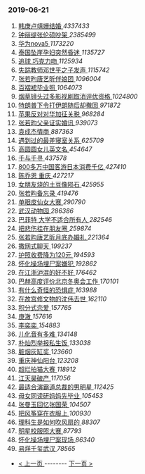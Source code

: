 ### 2019-06-21 
1. [ 韩庚卢靖姗结婚 ](https://s.weibo.com/weibo?q=%23%E9%9F%A9%E5%BA%9A%E5%8D%A2%E9%9D%96%E5%A7%97%E7%BB%93%E5%A9%9A%23&Refer=top) *4337433*
1. [ 钟丽缇张伦硕吵架 ](https://s.weibo.com/weibo?q=%23%E9%92%9F%E4%B8%BD%E7%BC%87%E5%BC%A0%E4%BC%A6%E7%A1%95%E5%90%B5%E6%9E%B6%23&Refer=top) *2385499*
1. [ 华为nova5 ](https://s.weibo.com/weibo?q=%23%E5%8D%8E%E4%B8%BAnova5%23&Refer=top) *1173220*
1. [ 泰国坠崖孕妇突然昏迷 ](https://s.weibo.com/weibo?q=%23%E6%B3%B0%E5%9B%BD%E5%9D%A0%E5%B4%96%E5%AD%95%E5%A6%87%E7%AA%81%E7%84%B6%E6%98%8F%E8%BF%B7%23&Refer=top) *1135727*
1. [ 追球 巧克力吻 ](https://s.weibo.com/weibo?q=%E8%BF%BD%E7%90%83%20%E5%B7%A7%E5%85%8B%E5%8A%9B%E5%90%BB&Refer=top) *1125934*
1. [ 失踪教师邓世平之子发声 ](https://s.weibo.com/weibo?q=%23%E5%A4%B1%E8%B8%AA%E6%95%99%E5%B8%88%E9%82%93%E4%B8%96%E5%B9%B3%E4%B9%8B%E5%AD%90%E5%8F%91%E5%A3%B0%23&Refer=top) *1115742*
1. [ 张若昀唐艺昕伴娘团 ](https://s.weibo.com/weibo?q=%23%E5%BC%A0%E8%8B%A5%E6%98%80%E5%94%90%E8%89%BA%E6%98%95%E4%BC%B4%E5%A8%98%E5%9B%A2%23&Refer=top) *1096004*
1. [ 百褶裙毕业照 ](https://s.weibo.com/weibo?q=%23%E7%99%BE%E8%A4%B6%E8%A3%99%E6%AF%95%E4%B8%9A%E7%85%A7%23&Refer=top) *1064073*
1. [ 烟草镜头过多影视剧取消评优资格 ](https://s.weibo.com/weibo?q=%23%E7%83%9F%E8%8D%89%E9%95%9C%E5%A4%B4%E8%BF%87%E5%A4%9A%E5%BD%B1%E8%A7%86%E5%89%A7%E5%8F%96%E6%B6%88%E8%AF%84%E4%BC%98%E8%B5%84%E6%A0%BC%23&Refer=top) *1024800*
1. [ 特朗普下令打伊朗随后却撤回 ](https://s.weibo.com/weibo?q=%23%E7%89%B9%E6%9C%97%E6%99%AE%E4%B8%8B%E4%BB%A4%E6%89%93%E4%BC%8A%E6%9C%97%E9%9A%8F%E5%90%8E%E5%8D%B4%E6%92%A4%E5%9B%9E%23&Refer=top) *971872*
1. [ 苹果反对对华加征关税 ](https://s.weibo.com/weibo?q=%23%E8%8B%B9%E6%9E%9C%E5%8F%8D%E5%AF%B9%E5%AF%B9%E5%8D%8E%E5%8A%A0%E5%BE%81%E5%85%B3%E7%A8%8E%23&Refer=top) *968284*
1. [ 张若昀父亲证实婚讯 ](https://s.weibo.com/weibo?q=%23%E5%BC%A0%E8%8B%A5%E6%98%80%E7%88%B6%E4%BA%B2%E8%AF%81%E5%AE%9E%E5%A9%9A%E8%AE%AF%23&Refer=top) *939073*
1. [ 袁成杰情商 ](https://s.weibo.com/weibo?q=%23%E8%A2%81%E6%88%90%E6%9D%B0%E6%83%85%E5%95%86%23&Refer=top) *887363*
1. [ 遇到过的最差寝室关系 ](https://s.weibo.com/weibo?q=%23%E9%81%87%E5%88%B0%E8%BF%87%E7%9A%84%E6%9C%80%E5%B7%AE%E5%AF%9D%E5%AE%A4%E5%85%B3%E7%B3%BB%23&Refer=top) *625709*
1. [ 高圆圆女儿英文名 ](https://s.weibo.com/weibo?q=%23%E9%AB%98%E5%9C%86%E5%9C%86%E5%A5%B3%E5%84%BF%E8%8B%B1%E6%96%87%E5%90%8D%23&Refer=top) *454647*
1. [ 千与千寻 ](https://s.weibo.com/weibo?q=%E5%8D%83%E4%B8%8E%E5%8D%83%E5%AF%BB&Refer=top) *437578*
1. [ 800多万中国客游日本消费千亿 ](https://s.weibo.com/weibo?q=%23800%E5%A4%9A%E4%B8%87%E4%B8%AD%E5%9B%BD%E5%AE%A2%E6%B8%B8%E6%97%A5%E6%9C%AC%E6%B6%88%E8%B4%B9%E5%8D%83%E4%BA%BF%23&Refer=top) *427410*
1. [ 陈乔恩 重庆 ](https://s.weibo.com/weibo?q=%E9%99%88%E4%B9%94%E6%81%A9%20%E9%87%8D%E5%BA%86&Refer=top) *427217*
1. [ 女朋友烧的土豆像陨石 ](https://s.weibo.com/weibo?q=%23%E5%A5%B3%E6%9C%8B%E5%8F%8B%E7%83%A7%E7%9A%84%E5%9C%9F%E8%B1%86%E5%83%8F%E9%99%A8%E7%9F%B3%23&Refer=top) *425955*
1. [ 张若昀备忘录 ](https://s.weibo.com/weibo?q=%23%E5%BC%A0%E8%8B%A5%E6%98%80%E5%A4%87%E5%BF%98%E5%BD%95%23&Refer=top) *419476*
1. [ 单眼皮仙女大赛 ](https://s.weibo.com/weibo?q=%23%E5%8D%95%E7%9C%BC%E7%9A%AE%E4%BB%99%E5%A5%B3%E5%A4%A7%E8%B5%9B%23&Refer=top) *290790*
1. [ 武汉动物园 ](https://s.weibo.com/weibo?q=%E6%AD%A6%E6%B1%89%E5%8A%A8%E7%89%A9%E5%9B%AD&Refer=top) *286386*
1. [ 巴菲特 大学不适合所有人 ](https://s.weibo.com/weibo?q=%E5%B7%B4%E8%8F%B2%E7%89%B9%20%E5%A4%A7%E5%AD%A6%E4%B8%8D%E9%80%82%E5%90%88%E6%89%80%E6%9C%89%E4%BA%BA&Refer=top) *282546*
1. [ 把悲伤挂在朋友圈 ](https://s.weibo.com/weibo?q=%23%E6%8A%8A%E6%82%B2%E4%BC%A4%E6%8C%82%E5%9C%A8%E6%9C%8B%E5%8F%8B%E5%9C%88%23&Refer=top) *259874*
1. [ 张若昀唐艺昕月底办婚礼 ](https://s.weibo.com/weibo?q=%23%E5%BC%A0%E8%8B%A5%E6%98%80%E5%94%90%E8%89%BA%E6%98%95%E6%9C%88%E5%BA%95%E5%8A%9E%E5%A9%9A%E7%A4%BC%23&Refer=top) *221364*
1. [ 撒网式聊天 ](https://s.weibo.com/weibo?q=%E6%92%92%E7%BD%91%E5%BC%8F%E8%81%8A%E5%A4%A9&Refer=top) *199237*
1. [ 护照收费降为120元 ](https://s.weibo.com/weibo?q=%E6%8A%A4%E7%85%A7%E6%94%B6%E8%B4%B9%E9%99%8D%E4%B8%BA120%E5%85%83&Refer=top) *194593*
1. [ 怀化操场埋尸案嫌犯 ](https://s.weibo.com/weibo?q=%23%E6%80%80%E5%8C%96%E6%93%8D%E5%9C%BA%E5%9F%8B%E5%B0%B8%E6%A1%88%E5%AB%8C%E7%8A%AF%23&Refer=top) *192862*
1. [ 在江浙沪混的好不好 ](https://s.weibo.com/weibo?q=%23%E5%9C%A8%E6%B1%9F%E6%B5%99%E6%B2%AA%E6%B7%B7%E7%9A%84%E5%A5%BD%E4%B8%8D%E5%A5%BD%23&Refer=top) *176462*
1. [ 巴赫高度评价北京冬奥会工作 ](https://s.weibo.com/weibo?q=%E5%B7%B4%E8%B5%AB%E9%AB%98%E5%BA%A6%E8%AF%84%E4%BB%B7%E5%8C%97%E4%BA%AC%E5%86%AC%E5%A5%A5%E4%BC%9A%E5%B7%A5%E4%BD%9C&Refer=top) *170101*
1. [ 有什么奇怪的恐惧症 ](https://s.weibo.com/weibo?q=%23%E6%9C%89%E4%BB%80%E4%B9%88%E5%A5%87%E6%80%AA%E7%9A%84%E6%81%90%E6%83%A7%E7%97%87%23&Refer=top) *163988*
1. [ 在故宫修文物的沈伟去世 ](https://s.weibo.com/weibo?q=%23%E5%9C%A8%E6%95%85%E5%AE%AB%E4%BF%AE%E6%96%87%E7%89%A9%E7%9A%84%E6%B2%88%E4%BC%9F%E5%8E%BB%E4%B8%96%23&Refer=top) *162110*
1. [ 积分式恋爱 ](https://s.weibo.com/weibo?q=%23%E7%A7%AF%E5%88%86%E5%BC%8F%E6%81%8B%E7%88%B1%23&Refer=top) *157765*
1. [ 庚澈 ](https://s.weibo.com/weibo?q=%E5%BA%9A%E6%BE%88&Refer=top) *157616*
1. [ 李奕奕 ](https://s.weibo.com/weibo?q=%23%E6%9D%8E%E5%A5%95%E5%A5%95%23&Refer=top) *154883*
1. [ 儿化音有多难 ](https://s.weibo.com/weibo?q=%23%E5%84%BF%E5%8C%96%E9%9F%B3%E6%9C%89%E5%A4%9A%E9%9A%BE%23&Refer=top) *134148*
1. [ 朴灿烈举报私生饭 ](https://s.weibo.com/weibo?q=%23%E6%9C%B4%E7%81%BF%E7%83%88%E4%B8%BE%E6%8A%A5%E7%A7%81%E7%94%9F%E9%A5%AD%23&Refer=top) *133038*
1. [ 脏烟灰缸奖 ](https://s.weibo.com/weibo?q=%E8%84%8F%E7%83%9F%E7%81%B0%E7%BC%B8%E5%A5%96&Refer=top) *123660*
1. [ 重庆神仙阳台 ](https://s.weibo.com/weibo?q=%23%E9%87%8D%E5%BA%86%E7%A5%9E%E4%BB%99%E9%98%B3%E5%8F%B0%23&Refer=top) *123208*
1. [ 超烂拍猫大赛 ](https://s.weibo.com/weibo?q=%23%E8%B6%85%E7%83%82%E6%8B%8D%E7%8C%AB%E5%A4%A7%E8%B5%9B%23&Refer=top) *118912*
1. [ 江天昊破产 ](https://s.weibo.com/weibo?q=%23%E6%B1%9F%E5%A4%A9%E6%98%8A%E7%A0%B4%E4%BA%A7%23&Refer=top) *117056*
1. [ 最适合演霸道总裁的男明星 ](https://s.weibo.com/weibo?q=%23%E6%9C%80%E9%80%82%E5%90%88%E6%BC%94%E9%9C%B8%E9%81%93%E6%80%BB%E8%A3%81%E7%9A%84%E7%94%B7%E6%98%8E%E6%98%9F%23&Refer=top) *112425*
1. [ 母女同读研妈妈先毕业 ](https://s.weibo.com/weibo?q=%E6%AF%8D%E5%A5%B3%E5%90%8C%E8%AF%BB%E7%A0%94%E5%A6%88%E5%A6%88%E5%85%88%E6%AF%95%E4%B8%9A&Refer=top) *105453*
1. [ 张曼玉回忆张国荣 ](https://s.weibo.com/weibo?q=%23%E5%BC%A0%E6%9B%BC%E7%8E%89%E5%9B%9E%E5%BF%86%E5%BC%A0%E5%9B%BD%E8%8D%A3%23&Refer=top) *104507*
1. [ 把风筝穿在衣服上 ](https://s.weibo.com/weibo?q=%E6%8A%8A%E9%A3%8E%E7%AD%9D%E7%A9%BF%E5%9C%A8%E8%A1%A3%E6%9C%8D%E4%B8%8A&Refer=top) *100930*
1. [ 理科生是如何吹风扇的 ](https://s.weibo.com/weibo?q=%23%E7%90%86%E7%A7%91%E7%94%9F%E6%98%AF%E5%A6%82%E4%BD%95%E5%90%B9%E9%A3%8E%E6%89%87%E7%9A%84%23&Refer=top) *88307*
1. [ 明星校服照大赛 ](https://s.weibo.com/weibo?q=%23%E6%98%8E%E6%98%9F%E6%A0%A1%E6%9C%8D%E7%85%A7%E5%A4%A7%E8%B5%9B%23&Refer=top) *87793*
1. [ 怀化操场埋尸案现场 ](https://s.weibo.com/weibo?q=%23%E6%80%80%E5%8C%96%E6%93%8D%E5%9C%BA%E5%9F%8B%E5%B0%B8%E6%A1%88%E7%8E%B0%E5%9C%BA%23&Refer=top) *86340*
1. [ 易烊千玺武汉 ](https://s.weibo.com/weibo?q=%23%E6%98%93%E7%83%8A%E5%8D%83%E7%8E%BA%E6%AD%A6%E6%B1%89%23&Refer=top) *78565* 

- [ < 上一页 ](https://github.com/able8/weibo-hot-record/blob/master/2019-06-20.md) -------- [ 下一页 > ](https://github.com/able8/weibo-hot-record/blob/master/2019-06-22.md)